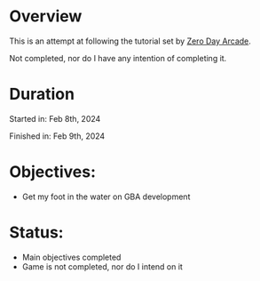 # Overview
This is an attempt at following the tutorial set by [Zero Day Arcade](https://www.youtube.com/watch?v=nh0B5qBXPmA).

Not completed, nor do I have any intention of completing it.

# Duration
Started in: Feb 8th, 2024

Finished in: Feb 9th, 2024

# Objectives:
- Get my foot in the water on GBA development

# Status:
- Main objectives completed
- Game is not completed, nor do I intend on it